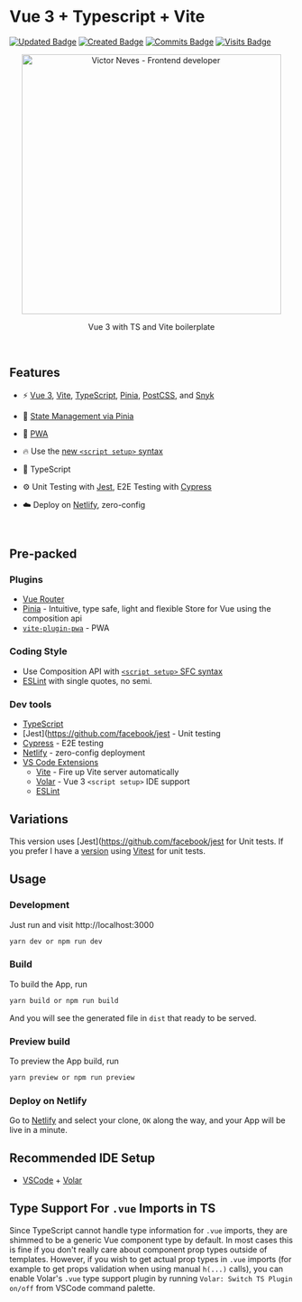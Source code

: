 # Vue 3 + Typescript + Vite
[![Updated Badge](https://badges.pufler.dev/updated/victorlmneves/vue3-vite-boilerplate)](https://badges.pufler.dev) [![Created Badge](https://badges.pufler.dev/created/victorlmneves/vue3-vite-boilerplate)](https://badges.pufler.dev) [![Commits Badge](https://badges.pufler.dev/commits/monthly/victorlmneves)](https://badges.pufler.dev) [![Visits Badge](https://badges.pufler.dev/visits/victorlmneves/vue3-vite-boilerplate)](https://badges.pufler.dev)

<p align='center'>
  <img src='https://avatars.githubusercontent.com/u/17341789?v=4' alt='Victor Neves - Frontend developer' width='460'/>
</p>

<p align='center'>
Vue 3 with TS and Vite boilerplate<br>
</p>

<br>

## Features

- ⚡️ [Vue 3](https://github.com/vuejs/vue-next), [Vite](https://github.com/vitejs/vite), [TypeScript](https://github.com/microsoft/TypeScript), [Pinia](https://github.com/vuejs/pinia), [PostCSS](https://github.com/postcss/postcss), and [Snyk](https://github.com/snyk/snyk)

- 🍍 [State Management via Pinia](https://pinia.esm.dev/)

- 📲 [PWA](https://github.com/antfu/vite-plugin-pwa)

- 🔥 Use the [new `<script setup>` syntax](https://github.com/vuejs/rfcs/pull/227)

- 🦾 TypeScript

- ⚙️ Unit Testing with [Jest](https://github.com/facebook/jest), E2E Testing with [Cypress](https://cypress.io)

- ☁️ Deploy on [Netlify](https://www.netlify.com), zero-config

<br>

## Pre-packed

### Plugins

- [Vue Router](https://github.com/vuejs/vue-router)
- [Pinia](https://pinia.esm.dev) - Intuitive, type safe, light and flexible Store for Vue using the composition api
- [`vite-plugin-pwa`](https://github.com/antfu/vite-plugin-pwa) - PWA

### Coding Style

- Use Composition API with [`<script setup>` SFC syntax](https://github.com/vuejs/rfcs/pull/227)
- [ESLint](https://eslint.org/) with single quotes, no semi.

### Dev tools

- [TypeScript](https://www.typescriptlang.org/)
- [Jest](https://github.com/facebook/jest - Unit testing
- [Cypress](https://cypress.io/) - E2E testing
- [Netlify](https://www.netlify.com/) - zero-config deployment
- [VS Code Extensions](./.vscode/extensions.json)
  - [Vite](https://marketplace.visualstudio.com/items?itemName=antfu.vite) - Fire up Vite server automatically
  - [Volar](https://marketplace.visualstudio.com/items?itemName=johnsoncodehk.volar) - Vue 3 `<script setup>` IDE support
  - [ESLint](https://marketplace.visualstudio.com/items?itemName=dbaeumer.vscode-eslint)

## Variations

This version uses [Jest](https://github.com/facebook/jest for Unit tests. If you prefer I have a [version](https://github.com/victorlmneves/vue3-vite-boilerplate/tree/vitest-version) using [Vitest](https://github.com/vitest-dev/vitest) for unit tests.

## Usage

### Development

Just run and visit http://localhost:3000

```bash
yarn dev or npm run dev
```

### Build

To build the App, run

```bash
yarn build or npm run build
```

And you will see the generated file in `dist` that ready to be served.

### Preview build

To preview the App build, run

```bash
yarn preview or npm run preview
```

### Deploy on Netlify

Go to [Netlify](https://app.netlify.com/start) and select your clone, `OK` along the way, and your App will be live in a minute.

## Recommended IDE Setup

- [VSCode](https://code.visualstudio.com/) + [Volar](https://marketplace.visualstudio.com/items?itemName=johnsoncodehk.volar)

## Type Support For `.vue` Imports in TS

Since TypeScript cannot handle type information for `.vue` imports, they are shimmed to be a generic Vue component type by default. In most cases this is fine if you don't really care about component prop types outside of templates. However, if you wish to get actual prop types in `.vue` imports (for example to get props validation when using manual `h(...)` calls), you can enable Volar's `.vue` type support plugin by running `Volar: Switch TS Plugin on/off` from VSCode command palette.
